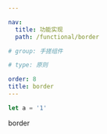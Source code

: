 ```yaml
---

nav:
  title: 功能实现
  path: /functional/border

# group: 手搓组件

# type: 原则

order: 8
title: border
---
```


```js
let a = '1'

```


border